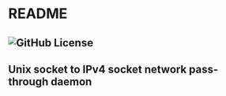 # README

![GitHub License](https://img.shields.io/github/license/onsokumaru/passthrough_daemon)
---


## Unix socket to IPv4 socket network pass-through daemon
